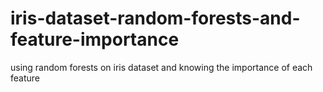 # iris-dataset-random-forests-and-feature-importance
using random forests on iris dataset and knowing the importance of each feature
